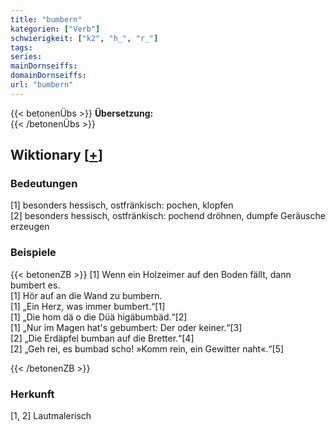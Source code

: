 ```yaml
---
title: "bumbern"
kategorien: ["Verb"]
schwierigkeit: ["k2", "h_", "r_"]
tags:
series:
mainDornseiffs:
domainDornseiffs:
url: "bumbern"
---
```


{{< betonenÜbs >}}
**Übersetzung:**  
{{< /betonenÜbs >}}

## Wiktionary [[+](https://de.wiktionary.org/wiki/bumbern)]

### Bedeutungen
[1] besonders hessisch, ostfränkisch: pochen, klopfen  
[2] besonders hessisch, ostfränkisch: pochend dröhnen, dumpfe Geräusche erzeugen  

### Beispiele
{{< betonenZB >}}
[1] Wenn ein Holzeimer auf den Boden fällt, dann bumbert es.  
[1] Hör auf an die Wand zu bumbern.  
[1] „Ein Herz, was immer bumbert.“[1]  
[1] „Die hom dä o die Düä higäbumbäd.“[2]  
[1] „Nur im Magen hat's gebumbert: Der oder keiner.“[3]  
[2] „Die Erdäpfel bumban auf die Bretter.“[4]  
[2] „Geh rei, es bumbad scho! »Komm rein, ein Gewitter naht«.“[5]  

{{< /betonenZB >}}
### Herkunft
[1, 2] Lautmalerisch  


